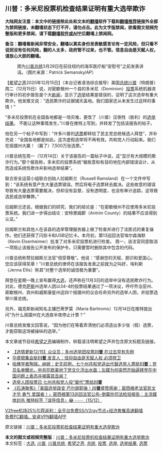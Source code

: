  <h2>川普：多米尼投票机检查结果证明有重大选举欺诈</h2> <p class="notice"><b>大陆网友注意：本文中的链接除此处和文末的<a href="https://github.com/bannedbook/fanqiang" >翻墙</a>软件下载和<a href="https://github.com/killgcd/justmysocks/blob/master/README.md">翻墙推荐</a>链接外全部为禁网链接，未翻墙状态下打不开，请勿点击。此为文字版禁闻，欲看图文视频完整版和更多禁闻，请下载<a href="https://github.com/bannedbook/fanqiang">翻墙软件或APP</a>后翻墙上禁闻网。</p><p>备注：翻墙看新闻非常安全，翻墙以真实身份发表敏感言论有一定风险，但只看不说则没有任何风险，翻的人太多，政府管不过来，也不管。信息自由是天赋人权，请放心大胆的翻墙。</b></p>  <div class="entry"> <figure><figcaption>图为<a href="https://www.bannedbook.org/bnews/tag/%E5%B7%9D%E6%99%AE%E6%80%BB%E7%BB%9F/" class="st_tag internal_tag" rel="tag" title="标签 川普总统 下的日志">川普总统</a>3月28日在前往纽约的海军医疗船“安慰号”之前发表讲话。（图片来源：Patrick Semansky/AP）</figcaption></figure> <p>【<span class='wp_keywordlink_affiliate'><a href="https://www.soundofhope.org" title="希望之声" target="_blank">希望之声</a></span>2020年12月15日】（本台记者凌浩综合报导）美国<a href="https://www.bannedbook.org/bnews/tag/%e6%80%bb%e7%bb%9f/" class="st_tag internal_tag" rel="tag" title="标签 总统 下的日志">总统</a><a href="https://www.bannedbook.org/bnews/tag/%e5%b7%9d%e6%99%ae/" class="st_tag internal_tag" rel="tag" title="标签 川普 下的日志">川普</a>（特朗普）周二（12月15日）说，对密歇根州一个县的多米尼（Dominion）<a href="https://www.bannedbook.org/bnews/tag/%E6%8A%95%E7%A5%A8/" class="st_tag internal_tag" rel="tag" title="标签 投票 下的日志">投票</a>系统机器进行审计的初步报告是个大<span class='wp_keywordlink_affiliate'><a href="https://www.bannedbook.org/" title="新闻">新闻</a></span>，显示了<a href="https://www.bannedbook.org/bnews/tag/%e9%80%89%e4%b8%be/" class="st_tag internal_tag" rel="tag" title="标签 选举 下的日志">选举</a>结果是错误的，证明了这次选举有重大欺诈。他发推文说：“选民欺诈的证据铺天盖地。我们国家还从未发生过这样的事情！”</p> <p></p> <p>“多米尼投票机在全国各地都是一场灾难，更改了（川普）压倒性（胜利）的<a href="https://www.bannedbook.org/bnews/tag/%E9%80%89%E4%B8%BE%E7%BB%93%E6%9E%9C/" class="st_tag internal_tag" rel="tag" title="标签 选举结果 下的日志">选举结果</a>。 不能让这种事情发生，”川普在推特上写到，并转发了包括该报告的帖子。</p>  <p>他在另一个帖子中写到：“许多川普的<a href="https://www.bannedbook.org/bnews/tag/%E9%80%89%E7%A5%A8/" class="st_tag internal_tag" rel="tag" title="标签 选票 下的日志">选票</a>都转给了民主党总统候选人拜登”，并补充说：“全国各地都是如此。这次虚假选举将不再有效。共和党人行动起来。我们在摇摆州大赢！（赢了）7,500万张选票。”</p> <p></p> <p>川普总统在周一（12月14日）关于该报告的一篇帖子中说，这“显示有大规模的欺诈行为。”那个报告称，多米尼的投票系统“被故意和有目的地在内部错误设计，从而造成系统性欺诈并影响选举结果”。</p>  <p>联合安全运营小组联合创始人拉姆斯兰（Russell Ramsland）在一个文件中写到：“该系统有意产生大量选票错误。然后将电子选票转去裁决。这些故意的错误导致有大量选票需要裁决，但却没有监督，没有透明度，也没有审计追踪。这导致选民或选举舞弊。”</p> <p>拉姆斯兰还说，根据我们的研究，我们的结论是：“在密歇根州不应使用多米尼投票系统。我们进一步得出结论：安特里姆郡（Antrim County）的结果不应该得到认证。”</p> <p>拉姆斯兰和其他人在该县的选举管理服务器上做了检查并进行了法医式的重复操作。他们还获得了闪存卡和USB记忆卡。本月初，第13巡回法官埃尔森海默（Kevin Elsenheimer）批准了对多米尼投票机进行检查。 周一，该法官同意取消一项阻止该报告公开发布的保护令，只需要暂时删除其中包含的代码。</p>  <p>川普总统称赞拉姆斯兰法官“倍受尊敬”。他说：“感谢您的天赋、胆识和爱国心。您应该获得奖章！”川普总统的律师在该报告发表之前就为之叫好，埃利斯（Jenna Ellis）称其“对整个选举的诚信极为重要”。</p> <p>拜登在星期一晚上宣布赢得<a href="https://www.bannedbook.org/bnews/tag/%e5%a4%a7%e9%80%89/" class="st_tag internal_tag" rel="tag" title="标签 大选 下的日志">大选</a>，还声称在11月3日的选举中没有选民欺诈行为。对此，德克<span class='wp_keywordlink'><a href="https://www.bannedbook.org/forum5/topic42.html" title="萨斯、诚信与自救" target="_blank">萨斯</a></span>州选举人团以34-4的投票结果通过了一项决议，呼吁乔治亚州、密歇根州、宾州和威斯康星州这四个摇摆州的议会任命另外的选举人团，并投票选举川普总统。</p> <p>另外，福克斯新闻知名主播巴蒂罗莫（Maria Bartiromo）12月14日在推特提出问“为什么摇摆州在大选夜半夜停止计票？”</p>  <p>川普总统发推文回答说，“因为他们在等着弄清他们必须造出多少张（假）选票，才能窃取这场被操纵的选举。”</p> <p>本文章或节目经<a href="https://www.bannedbook.org/bnews/tag/%e5%b8%8c%e6%9c%9b%e4%b9%8b%e5%a3%b0/" class="st_tag internal_tag" rel="tag" title="标签 希望之声 下的日志">希望之声</a>编辑制作，转载请注明希望之声并包含原文标题及链接。</p> <ul class='op-related-articles' title='相关阅读'> <li><a href='https://www.bannedbook.org/bnews/comments/20201216/1448405.html' target='_blank'>【选情更新12/15】众议员：多州选举团投票<b>川普</b> 在过去早有先例</a></li> <li><a href='https://www.bannedbook.org/bnews/bannedvideo/20201216/1448400.html' target='_blank'>华盛顿集会挺<b>川普</b> 发言人：信仰自由是天赋人权 必须捍卫</a></li> <li><a href='https://www.bannedbook.org/bnews/bannedvideo/20201216/1448393.html' target='_blank'>哈佛学者陶瑞，纳姐：史无前例，七个州共和党送出代替选举人票挺<b>川普</b>；党员名单曝光，中共在欧美地下党文化浮出水面；左媒为何突然开始逼拜登在中国问题上表态并揭露其丑闻？</a></li> <li><a href='https://www.bannedbook.org/bnews/bannedvideo/20201216/1448390.html' target='_blank'>选举人团投票日 七州共和党人投“替代”票给<b>川普</b></a></li> <li><a href='https://www.bannedbook.org/bnews/bannedvideo/20201216/1448388.html' target='_blank'>《石涛聚焦》「美国选举政变 巴尔辞职後！<b>川普</b>盛赞感谢：密西根老法官凯文 才华 勇气 爱国者！」密西根第13巡回法官公布-倒霉你司法检验报告：主流媒体封杀 推特标签「误导信息」😂 ⋯⋯（15/12）</a></li> </ul> <p class="texttj"> <a href="https://github.com/bannedbook/fanqiang/wiki/V2ray%E6%9C%BA%E5%9C%BA" target="_blank">V2free机场25%引荐返利：全平台免费SS/V2ray节点+经济套餐高速翻墙</a><br/> <a href="https://github.com/bannedbook/fanqiang/wiki/%E7%A6%81%E9%97%BB%E7%BD%91%E5%AE%89%E5%8D%93%E7%BF%BB%E5%A2%99%E6%96%B0%E9%97%BBAPP" target="_blank">免费PC翻墙、安卓VPN翻墙APP</a></p><p>原文链接：<a class="src_link"  href="https://www.soundofhope.org/post/453901" target="_blank">川普：多米尼投票机检查结果证明有重大选举欺诈</a></p><a name='sharetosocial'></a>       <div><b>本文的图文或视频完整版</b>：<a href='https://www.bannedbook.org/bnews/comments/20201216/1448406.html'>川普：多米尼投票机检查结果证明有重大选举欺诈</a></div>  </div><!--END ENTRY--> <div class="postfooter"> <div>本文标签：<a href="https://www.bannedbook.org/bnews/tag/%e5%a4%a7%e9%80%89/" rel="tag">大选</a>, <a href="https://www.bannedbook.org/bnews/tag/%e5%b7%9d%e6%99%ae/" rel="tag">川普</a>, <a href="https://www.bannedbook.org/bnews/tag/%E5%B7%9D%E6%99%AE%E6%80%BB%E7%BB%9F/" rel="tag">川普总统</a>, <a href="https://www.bannedbook.org/bnews/tag/%e5%b8%8c%e6%9c%9b%e4%b9%8b%e5%a3%b0/" rel="tag">希望之声</a>, <a href="https://www.bannedbook.org/bnews/tag/%e6%80%bb%e7%bb%9f/" rel="tag">总统</a>, <a href="https://www.bannedbook.org/bnews/tag/%E6%8A%95%E7%A5%A8/" rel="tag">投票</a>, <a href="https://www.bannedbook.org/bnews/tag/%e9%80%89%e4%b8%be/" rel="tag">选举</a>, <a href="https://www.bannedbook.org/bnews/tag/%E9%80%89%E4%B8%BE%E7%BB%93%E6%9E%9C/" rel="tag">选举结果</a>, <a href="https://www.bannedbook.org/bnews/tag/%E9%80%89%E7%A5%A8/" rel="tag">选票</a></div>  </div><!--END POSTFOOTER--> 